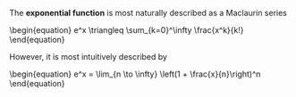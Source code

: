 The **exponential function** is most naturally described as a Maclaurin series

\begin{equation}
e^x \triangleq \sum_{k=0}^\infty \frac{x^k}{k!}
\end{equation}

However, it is most intuitively described by

\begin{equation}
e^x = \lim_{n \to \infty} \left(1 + \frac{x}{n}\right)^n
\end{equation}